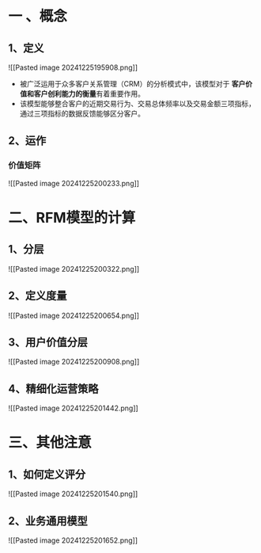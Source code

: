 # 一 、概念
## 1、定义

![[Pasted image 20241225195908.png]]

* 被广泛运用于众多客户关系管理（CRM）的分析模式中，该模型对于 **客户价值和客户创利能力的衡量**有着重要作用。
* 该模型能够整合客户的近期交易行为、交易总体频率以及交易金额三项指标，通过三项指标的数据反馈能够区分客户。

## 2、运作
### 价值矩阵

![[Pasted image 20241225200233.png]]

# 二、RFM模型的计算

## 1、分层
![[Pasted image 20241225200322.png]]
## 2、定义度量
![[Pasted image 20241225200654.png]]

## 3、用户价值分层

![[Pasted image 20241225200908.png]]

## 4、精细化运营策略

![[Pasted image 20241225201442.png]]

# 三、其他注意
## 1、如何定义评分

![[Pasted image 20241225201540.png]]

## 2、业务通用模型

![[Pasted image 20241225201652.png]]